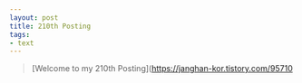 ```yaml
---
layout: post
title: 210th Posting
tags: 
- text
---
```


> [Welcome to my 210th Posting](https://janghan-kor.tistory.com/95710